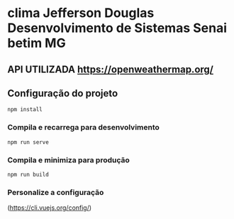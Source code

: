 # clima Jefferson Douglas Desenvolvimento de Sistemas Senai betim MG

## API UTILIZADA https://openweathermap.org/

## Configuração do projeto
```
npm install
```

### Compila e recarrega  para desenvolvimento
```
npm run serve
```

### Compila e minimiza para produção
```
npm run build
```

### Personalize a configuração
(https://cli.vuejs.org/config/)


